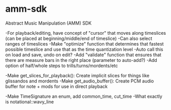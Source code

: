 # amm-sdk
Abstract Music Manipulation (AMM) SDK


-For playback/editing, have concept of "cursor" that moves along timeslices (can be placed at beginning/middle/end of timeslice)
  -Can also select ranges of timeslices
-Make "optimize" function that determines that fastest possible timeslice and use that as the time quantization level
  -Auto call this on load and save, undo on edit?
-Add "validate" function that ensures that there are measure bars in the right place (parameter to auto-add?)
-Add option of half/whole steps to trills/turns/mordents/etc


-Make get_slices_for_playback(): Create implicit slices for things like glissandos and mordents
-Make get_audio_buffer(): Create PCM audio buffer for note + mods for use in direct playback


-Make TimeSignature an enum, add common_time, cut_time
-What exactly is notational::wavy_line
